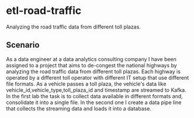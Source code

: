 # etl-road-traffic
Analyzing the road traffic data from different toll plazas.

## Scenario
As a data engineer at a data analytics consulting company I have been assigned to a project that aims to de-congest the national highways by analyzing the road traffic data from different toll plazas. Each highway is operated by a different toll operator with different IT setup that use different file formats. As a vehicle passes a toll plaza, the vehicle's data like vehicle_id,vehicle_type,toll_plaza_id and timestamp are streamed to Kafka.
In the first lab the task is to collect data available in different formats and, consolidate it into a single file. In the second one I create a data pipe line that collects the streaming data and loads it into a database.
